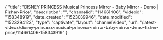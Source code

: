 {
    "title": "DISNEY PRINCESS Musical Princess Mirror - Baby Mirror - Demo | Fisher-Price",
    "description": "",
    "channelid": "114661406",
    "videoid": "158348919",
    "date_created": "1523039946",
    "date_modified": "1523294123",
    "type": "captivate",
    "layout": "channelVideo",
    "url": "\/latest-videos\/disney-princess-musical-princess-mirror-baby-mirror-demo-fisher-price\/114661406-158348919"
}